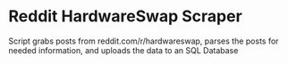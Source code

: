# Reddit HardwareSwap Scraper
 Script grabs posts from reddit.com/r/hardwareswap, parses the posts for needed information, and uploads the data to an SQL Database
